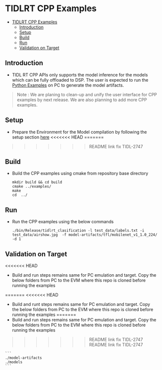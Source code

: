 # TIDLRT CPP Examples
- [TIDLRT CPP Examples](#tidlrt-cpp-examples)
  - [Introduction](#introduction)
  - [Setup](#setup)
  - [Build](#build)
  - [Run](#run)
  - [Validation on Target](#validation-on-target)


## Introduction
   - TIDL RT CPP APIs only supports the model inference for the models which can be fully offloaded to DSP. The user is expected  to run the [Python Examples](../osrt_python/README.md#python-example) on PC to generate the model artifacts.
> Note : We are planing to clean-up and unify the user interface for CPP examples by next release. We are also planning to add more CPP examples.

## Setup
- Prepare the Environment for the Model compilation by following the setup section [here](../../README.md#setup)
<<<<<<< HEAD
=======

>>>>>>> README link fix TIDL-2747

## Build 
  - Build the CPP examples using cmake from repository base directory
    ```
    mkdir build && cd build
    cmake ../examples/
    make
    cd  ../
    ```

## Run 
  - Run the CPP examples using the below commands
    ```
    ./bin/Release/tidlrt_clasification -l test_data/labels.txt -i test_data/airshow.jpg  -f model-artifacts/tfl/mobilenet_v1_1.0_224/ -d 1
    ```
## Validation on Target
<<<<<<< HEAD
- Build and run steps remains same for PC emulation and target. Copy the below folders from PC to the EVM where this repo is cloned before running the examples

=======
<<<<<<< HEAD
- Build and runt steps remains same for PC emulation and target. Copy the below folders from PC to the EVM where this repo is cloned before running the examples
=======
- Build and run steps remains same for PC emulation and target. Copy the below folders from PC to the EVM where this repo is cloned before running the examples
>>>>>>> README link fix TIDL-2747
>>>>>>> README link fix TIDL-2747
  
    ```
    ./model-artifacts
    ./models
    ```



